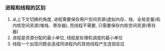 ### 进程和线程的区别

1. 从上下文切换的角度, 进程需要保存用户空间资源(虚拟内存、栈、全局变量)和内核空间资源(堆栈、寄存器), 而线程不需要, 只需要保存内核空间资源(寄存器)
2. 进程是资源分配的最小单位, 线程是处理机调度的最小单位
3. 线程一个出现问题会造成同进程内的其他线程产生连锁反应